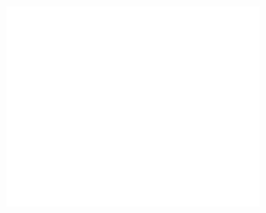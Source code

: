 <div align="center">
	<br>
	<a href="https://github.com/kwent/kwent/blame/master/header.svg">
		<img src="header.svg" width="800" height="400">
	</a>
	<br>
</div>
